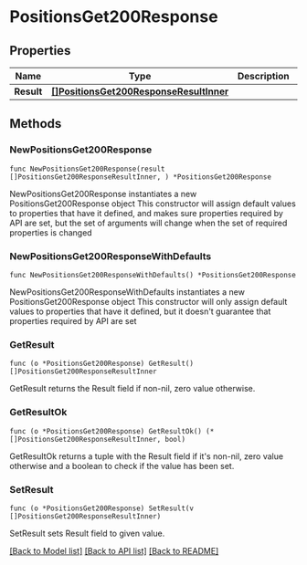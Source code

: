 # PositionsGet200Response

## Properties

Name | Type | Description | Notes
------------ | ------------- | ------------- | -------------
**Result** | [**[]PositionsGet200ResponseResultInner**](PositionsGet200ResponseResultInner.md) |  | 

## Methods

### NewPositionsGet200Response

`func NewPositionsGet200Response(result []PositionsGet200ResponseResultInner, ) *PositionsGet200Response`

NewPositionsGet200Response instantiates a new PositionsGet200Response object
This constructor will assign default values to properties that have it defined,
and makes sure properties required by API are set, but the set of arguments
will change when the set of required properties is changed

### NewPositionsGet200ResponseWithDefaults

`func NewPositionsGet200ResponseWithDefaults() *PositionsGet200Response`

NewPositionsGet200ResponseWithDefaults instantiates a new PositionsGet200Response object
This constructor will only assign default values to properties that have it defined,
but it doesn't guarantee that properties required by API are set

### GetResult

`func (o *PositionsGet200Response) GetResult() []PositionsGet200ResponseResultInner`

GetResult returns the Result field if non-nil, zero value otherwise.

### GetResultOk

`func (o *PositionsGet200Response) GetResultOk() (*[]PositionsGet200ResponseResultInner, bool)`

GetResultOk returns a tuple with the Result field if it's non-nil, zero value otherwise
and a boolean to check if the value has been set.

### SetResult

`func (o *PositionsGet200Response) SetResult(v []PositionsGet200ResponseResultInner)`

SetResult sets Result field to given value.



[[Back to Model list]](../README.md#documentation-for-models) [[Back to API list]](../README.md#documentation-for-api-endpoints) [[Back to README]](../README.md)


